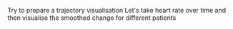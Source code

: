 Try to prepare a trajectory visualisation
Let's take heart rate over time and then visualise the smoothed change for different patients